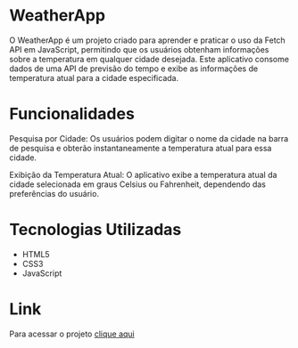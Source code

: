 # WeatherApp

O WeatherApp é um projeto criado para aprender e praticar o uso da Fetch API em JavaScript, permitindo que os usuários obtenham informações sobre a temperatura em qualquer cidade desejada. Este aplicativo consome dados de uma API de previsão do tempo e exibe as informações de temperatura atual para a cidade especificada.

# Funcionalidades
Pesquisa por Cidade: Os usuários podem digitar o nome da cidade na barra de pesquisa e obterão instantaneamente a temperatura atual para essa cidade.

Exibição da Temperatura Atual: O aplicativo exibe a temperatura atual da cidade selecionada em graus Celsius ou Fahrenheit, dependendo das preferências do usuário.


# Tecnologias Utilizadas
* HTML5
* CSS3
* JavaScript

# Link
Para acessar o projeto [clique aqui](https://leoonpr.github.io/WeatherApp/)
